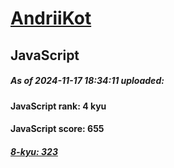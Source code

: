 # [AndriiKot](https://www.codewars.com/users/AndriiKot) 
## JavaScript

##### As of 2024-11-17 18:34:11 uploaded:

#### JavaScript rank: 4 kyu

#### JavaScript score: 655

##### [8-kyu: 323](https://github.com/AndriiKot/JavaScript__CodeWars/tree/main/kyu-8)

